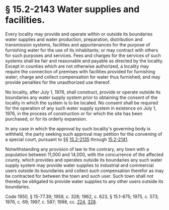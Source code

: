# § 15.2-2143 Water supplies and facilities.

<p>Every locality may provide and operate within or outside its boundaries water supplies and water production, preparation, distribution and transmission systems, facilities and appurtenances for the purpose of furnishing water for the use of its inhabitants; or may contract with others for such purposes and services. Fees and charges for the services of such systems shall be fair and reasonable and payable as directed by the locality. Except in counties which are not otherwise authorized, a locality may require the connection of premises with facilities provided for furnishing water; charge and collect compensation for water thus furnished; and may provide penalties for the unauthorized use thereof.</p><p>No locality, after July 1, 1976, shall construct, provide or operate outside its boundaries any water supply system prior to obtaining the consent of the locality in which the system is to be located. No consent shall be required for the operation of any such water supply system in existence on July 1, 1976, in the process of construction or for which the site has been purchased, or for its orderly expansion.</p><p>In any case in which the approval by such locality's governing body is withheld, the party seeking such approval may petition for the convening of a special court, pursuant to §§ <a href='http://law.lis.virginia.gov/vacode/15.2-2135/'>15.2-2135</a> through <a href='http://law.lis.virginia.gov/vacode/15.2-2141/'>15.2-2141</a>.</p><p>Notwithstanding any provision of law to the contrary, any town with a population between 11,000 and 14,000, with the concurrence of the affected county, which provides and operates outside its boundaries any such water supply system may provide water supplies to industrial and commercial users outside its boundaries and collect such compensation therefor as may be contracted for between the town and such user. Such town shall not thereby be obligated to provide water supplies to any other users outside its boundaries.</p><p>Code 1950, § 15-77.39; 1958, c. 328; 1962, c. 623, § 15.1-875; 1975, c. 573; 1976, c. 69; 1997, c. 587; 1998, cc. <a href='http://lis.virginia.gov/cgi-bin/legp604.exe?981+ful+CHAP0224'>224</a>, <a href='http://lis.virginia.gov/cgi-bin/legp604.exe?981+ful+CHAP0328'>328</a>.</p>
